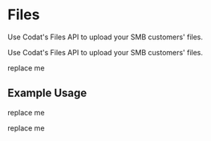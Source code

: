 # Files

<!-- Start Codat Library Description -->
﻿Use Codat's Files API to upload your SMB customers' files.
<!-- End Codat Library Description -->
Use Codat's Files API to upload your SMB customers' files.

<!-- Start SDK Installation -->
replace me
<!-- End SDK Installation -->

## Example Usage
<!-- Start SDK Example Usage -->
replace me
<!-- End SDK Example Usage -->

<!-- Start SDK Available Operations -->
replace me